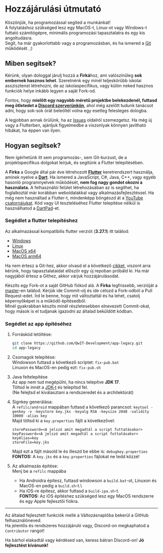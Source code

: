 
# Hozzájárulási útmutató
Köszönjük, ha programozással segíted a munkánkat!\
A folytatáshoz szükséged lesz egy MacOS-t, Linux-ot vagy Windows-t futtató számítógépre, minimális programozási tapasztalatra és egy kis angoltudásra.\
Segít, ha már gyakorlottabb vagy a programozásban, és ha ismered a [Git](https://git-scm.com/) működését. ;)

## Miben segítsek?
Kérünk, olyan dologgal járulj hozzá a **Firká**hoz, ami valószínűleg **sok embernek hasznos lehet**. Szeretnénk egy minél teljeskörűbb iskolai asszisztenst létrehozni, de az iskolaspecifikus, vagy külön neked hasznos funkciók helye inkább legyen a saját Fork-od.

Fontos, hogy **mielőtt egy nagyobb méretű projektbe belekezdenél, futtasd meg ötletedet a [Discord szerverünkön](https://discord.gg/6DvjyPAw2T)**, ahol még azelőtt tudunk tanácsot adni, hogy sok-sok órát beleöltél volna egy esetleg felesleges dologba.

A legjobban annak örülünk, ha az [Issues](https://github.com/QwIT-Development/app-legacy/issues) oldalról szemezgetsz. Ha még új vagy a Flutterben, ajánljuk figyelmedbe a viszonlyak könnyen javítható hibákat, ha éppen van ilyen.

## Hogyan segítsek?
Nem ígérhetünk itt sem programozás-, sem Git-kurzust, de a projektspecifikus dolgokat leírjuk, és segítünk a Flutter telepítésében.

A **Firka** a Google által pár éve létrehozott **[Flutter](https://flutter.dev/)** keretrendszert használja, aminek nyelve a **[Dart](https://dart.dev/)**. Ha ismered a JavaScript, C#, Java, C++, vagy egyéb hasonló programnyelvek működését, **nem fog nagy gondot okozni a használata.** A felhasználói felület létrehozásában az is segíthet, ha foglalkoztál már korábban weboldalakkal vagy alkalmazásfejlesztéssel.
Ha még nem használtad a Flutter-t, mindenképp böngészd át a [YouTube csatornájukat](https://www.youtube.com/channel/UCwXdFgeE9KYzlDdR7TG9cMw).
Kód vagy UI teszteléséhez Flutter telepítése nélkül is használhatod a [DartPad](https://dartpad.dev/)-et.

### Segédlet a flutter telepítéshez
Az alkalmazással kompatibilis flutter verziót (**3.27.1**) itt találod:
- [Windows](https://storage.googleapis.com/flutter_infra_release/releases/stable/windows/flutter_windows_3.27.1-stable.zip)
- [Linux](https://storage.googleapis.com/flutter_infra_release/releases/stable/linux/flutter_linux_3.27.1-stable.tar.xz)
- [MacOS x64](https://storage.googleapis.com/flutter_infra_release/releases/stable/macos/flutter_macos_3.27.1-stable.zip)
- [MacOS arm64](https://storage.googleapis.com/flutter_infra_release/releases/stable/macos/flutter_macos_arm64_3.27.1-stable.zip)

Ha nem értesz a Git-hez, akkor olvasd el a következő [cikket](https://freedium.cfd/https://medium.com/envienta-magyarorsz%C3%A1g/git-%C3%A9s-github-gyorstalpal%C3%B3-f2d78a732deb), viszont arra kérünk, hogy tapasztalataidat először egy új repoban próbáld ki. Ha már nagyjából értesz a Githez, akkor várjuk hozzájárulásodat.

Készíts egy Fork-ot a saját GitHub fiókod alá.
A **Firka** legfrissebb, verzióját a [master](https://github.com/QwIT-Development/app-legacy)-en találod. Kérjük ide Commit-olj és ide célozd a Fork-odból a Pull Request-edet. Írd le benne, hogy mit változtattál és ha lehet, csatolj képernyőképet is a működő építésedből.\
Minél gyakrabban készíts minél részletesebben elnevezett Commit-okat, hogy mások is el tudjanak igazodni az általad beküldött kódban.

### Segédlet az app építéséhez

1. Forráskód letöltése:
    ```sh
    git clone https://github.com/QwIT-Development/app-legacy.git
    cd app-legacy
    ```

2. Csomagok telepítése:\
    Windowson futtasd a következő scriptet: `fix-pub.bat`\
    Linuxon és MacOS-en pedig ezt: `fix-pub.sh`

3. Java feltelepítése\
    Az app nem tud megépülni, ha nincs telepítve **JDK 17**.\
    Töltsd le innét a [JDK-t](https://adoptium.net/temurin/releases/?version=17&package=jdk) és telepítsd fel.\
    (Ne felejtsd el kiválasztani a rendszeredet és a architektúrát)

4. Signkey generálása:\
    A `refilc/android` mappában futtasd a következő parancsot: `keytool -genkey -v -keystore key.jks -keyalg RSA -keysize 2048 -validity 10000 -alias key`\
    Majd töltsd ki a `key.properties` fájlt a következővel:
    ```properties
    storePassword=<A jelszó amit megadtál a script futtatásakor>
    keyPassword=<A jelszó amit megadtál a script futtatásakor>
    keyAlias=key
    storeFile=key.jks
    ```
    Majd ezt a fájlt másold le és illeszd be ebbe is: `debugkey.properties`\
    **FONTOS:** A `key.jks` és a `key.properties` fájlokat ne tedd közzé!

5. Az alkalmazás építése:\
    Menj be a `refilc` mappába
    - Ha Androidra építesz, futtasd windowson a `build.bat`-ot, Linuxon és MacOS-en pedig a `build.sh`-t.\
    - Ha iOS-re építesz, akkor futtasd a `build-ipa.sh`-t.\
    **FONTOS:** Az iOS építéshez szükséged lesz egy MacOS rendszerre és egy Apple fejlesztői fiókra.

---

Az általad fejlesztett funkciók mellé a Változásnaplóba bekerül a GitHub felhasználóneved.\
Ha jelentős és rendszeres hozzájáruló vagy, Discord-on megkaphatod a `Contributor` rangot!

Ha bárhol elakadtál vagy kérdésed van, keress bátran Discord-on!
**Jó fejlesztést kívánunk!**
